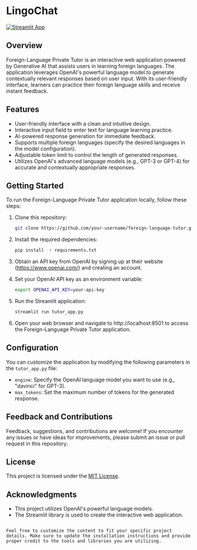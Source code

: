 # LingoChat


[![Streamlit App](https://static.streamlit.io/badges/streamlit_badge_black_white.svg)](https://https://lingochat.streamlit.app/)
## Overview
Foreign-Language Private Tutor is an interactive web application powered by Generative AI that assists users in learning foreign languages. The application leverages OpenAI's powerful language model to generate contextually relevant responses based on user input. With its user-friendly interface, learners can practice their foreign language skills and receive instant feedback.

## Features
- User-friendly interface with a clean and intuitive design.
- Interactive input field to enter text for language learning practice.
- AI-powered response generation for immediate feedback.
- Supports multiple foreign languages (specify the desired languages in the model configuration).
- Adjustable token limit to control the length of generated responses.
- Utilizes OpenAI's advanced language models (e.g., GPT-3 or GPT-4) for accurate and contextually appropriate responses.

## Getting Started
To run the Foreign-Language Private Tutor application locally, follow these steps:

1. Clone this repository:
   ```bash
   git clone https://github.com/your-username/foreign-language-tutor.git
   ```

2. Install the required dependencies:
   ```bash
   pip install -r requirements.txt
   ```

3. Obtain an API key from OpenAI by signing up at their website (https://www.openai.com/) and creating an account.

4. Set your OpenAI API key as an environment variable:
   ```bash
   export OPENAI_API_KEY=your-api-key
   ```

5. Run the Streamlit application:
   ```bash
   streamlit run tutor_app.py
   ```

6. Open your web browser and navigate to http://localhost:8501 to access the Foreign-Language Private Tutor application.

## Configuration
You can customize the application by modifying the following parameters in the `tutor_app.py` file:

- `engine`: Specify the OpenAI language model you want to use (e.g., "davinci" for GPT-3).
- `max_tokens`: Set the maximum number of tokens for the generated response.

## Feedback and Contributions
Feedback, suggestions, and contributions are welcome! If you encounter any issues or have ideas for improvements, please submit an issue or pull request in this repository.

## License
This project is licensed under the [MIT License](LICENSE).

## Acknowledgments
- This project utilizes OpenAI's powerful language models.
- The Streamlit library is used to create the interactive web application.

```

Feel free to customize the content to fit your specific project details. Make sure to update the installation instructions and provide proper credit to the tools and libraries you are utilizing.